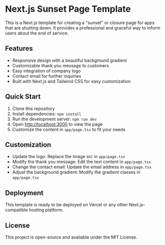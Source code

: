 # Next.js Sunset Page Template

This is a Next.js template for creating a "sunset" or closure page for apps that are shutting down. It provides a professional and graceful way to inform users about the end of service.

## Features

- Responsive design with a beautiful background gradient
- Customizable thank you message to customers
- Easy integration of company logo
- Contact email for further inquiries
- Built with Next.js and Tailwind CSS for easy customization

## Quick Start

1. Clone this repository
2. Install dependencies: `npm install`
3. Run the development server: `npm run dev`
4. Open [http://localhost:3000](http://localhost:3000) to view the page
5. Customize the content in `app/page.tsx` to fit your needs

## Customization

- Update the logo: Replace the Image src in `app/page.tsx`
- Modify the thank you message: Edit the text content in `app/page.tsx`
- Change the contact email: Update the email address in `app/page.tsx`
- Adjust the background gradient: Modify the gradient classes in `app/page.tsx`

## Deployment

This template is ready to be deployed on Vercel or any other Next.js-compatible hosting platform.

## License

This project is open-source and available under the MIT License.